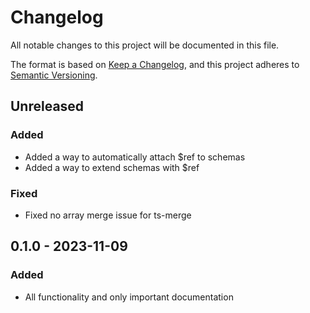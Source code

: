 # Changelog

All notable changes to this project will be documented in this file.

The format is based on [Keep a Changelog](https://keepachangelog.com/en/1.0.0/),
and this project adheres to [Semantic Versioning](https://semver.org/spec/v2.0.0.html).

## Unreleased
### Added
- Added a way to automatically attach $ref to schemas
- Added a way to extend schemas with $ref 

### Fixed
- Fixed no array merge issue for ts-merge

## 0.1.0 - 2023-11-09
### Added
- All functionality and only important documentation
